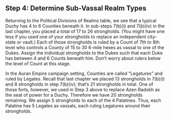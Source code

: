## Step 4: Determine Sub-Vassal Realm Types

Returning to the Political Divisions of Realms table, we see that a typical Duchy has 4 to 6 Counties beneath it. In sub-steps 7(b)(i) and 7(b)(iv) in the last chapter, you placed a total of 17 to 26 strongholds. (You might have one less if you used one of your strongholds to replace an independent city-state or vault.) Each of those strongholds is ruled by a Count of 7th to 8th level who controls a County of 15 to 30 6-mile hexes as vassal to one of the Dukes. Assign the individual strongholds to the Dukes such that each Duke has between 4 and 6 Counts beneath him. Don’t worry about rulers below the level of Count at this stage.

In the Auran Empire campaign setting, Counties are called “Legatures” and ruled by Legates. Recall that last chapter we placed 13 strongholds in 7(b)(i) and 8 strongholds in step 7(b)(iv); that’s 21 strongholds in total. One of those forts, however, we used in Step 3 above to replace Azen Radokh as the seat of power for a Duchy. Therefore we have 20 strongholds remaining. We assign 5 strongholds to each of the 4 Palatines. Thus, each Palatine has 5 Legates as vassals, each ruling Legatures around their strongholds.

